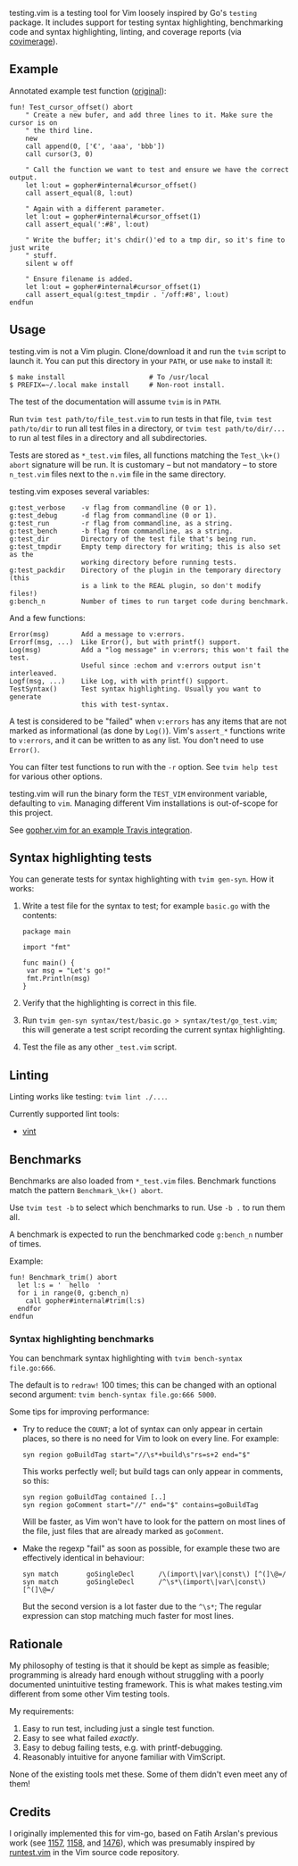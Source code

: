 testing.vim is a testing tool for Vim loosely inspired by Go's `testing`
package. It includes support for testing syntax highlighting, benchmarking code
and syntax highlighting, linting,  and coverage reports (via [covimerage][cov]).

Example
-------

Annotated example test function
([original](https://github.com/Carpetsmoker/gopher.vim/blob/acb9e38/autoload/gopher/internal_test.vim#L25-L39)):

```vim
fun! Test_cursor_offset() abort
	" Create a new bufer, and add three lines to it. Make sure the cursor is on
	" the third line.
	new
	call append(0, ['€', 'aaa', 'bbb'])
	call cursor(3, 0)

	" Call the function we want to test and ensure we have the correct output.
	let l:out = gopher#internal#cursor_offset()
	call assert_equal(8, l:out)

	" Again with a different parameter.
	let l:out = gopher#internal#cursor_offset(1)
	call assert_equal(':#8', l:out)

	" Write the buffer; it's chdir()'ed to a tmp dir, so it's fine to just write
	" stuff.
	silent w off

	" Ensure filename is added.
	let l:out = gopher#internal#cursor_offset(1)
	call assert_equal(g:test_tmpdir . '/off:#8', l:out)
endfun
```

Usage
-----

testing.vim is not a Vim plugin. Clone/download it and run the `tvim` script to
launch it. You can put this directory in your `PATH`, or use `make` to install
it:

	$ make install                     # To /usr/local
	$ PREFIX=~/.local make install     # Non-root install.

The test of the documentation will assume `tvim` is in `PATH`.

Run `tvim test path/to/file_test.vim` to run tests in that file, `tvim test
path/to/dir` to run all test files in a directory, or `tvim test
path/to/dir/...` to run al test files in a directory and all subdirectories.

Tests are stored as `*_test.vim` files, all functions matching the `Test_\k+()
abort` signature will be run.
It is customary – but not mandatory – to store `n_test.vim` files next to the
`n.vim` file in the same directory.

testing.vim exposes several variables:

	g:test_verbose    -v flag from commandline (0 or 1).
	g:test_debug      -d flag from commandline (0 or 1).
	g:test_run        -r flag from commandline, as a string.
	g:test_bench      -b flag from commandline, as a string.
	g:test_dir        Directory of the test file that's being run.
	g:test_tmpdir     Empty temp directory for writing; this is also set as the
	                  working directory before running tests.
	g:test_packdir    Directory of the plugin in the temporary directory (this
	                  is a link to the REAL plugin, so don't modify files!)
	g:bench_n         Number of times to run target code during benchmark.

And a few functions:

	Error(msg)        Add a message to v:errors.
	Errorf(msg, ...)  Like Error(), but with printf() support.
	Log(msg)          Add a "log message" in v:errors; this won't fail the test.
	                  Useful since :echom and v:errors output isn't interleaved.
	Logf(msg, ...)    Like Log, with with printf() support.
	TestSyntax()      Test syntax highlighting. Usually you want to generate
	                  this with test-syntax.

A test is considered to be "failed" when `v:errors` has any items that are not
marked as informational (as done by `Log()`). Vim's `assert_*` functions write
to `v:errors`, and it can be written to as any list. You don't need to use
`Error()`.

You can filter test functions to run with the `-r` option. See `tvim help test`
for various other options.

testing.vim will run the binary form the `TEST_VIM` environment variable,
defaulting to `vim`. Managing different Vim installations is out-of-scope for
this project.

See [gopher.vim for an example Travis integration](https://github.com/Carpetsmoker/gopher.vim/blob/master/.travis.yml).

Syntax highlighting tests
-------------------------

You can generate tests for syntax highlighting with `tvim gen-syn`. How it
works:

1. Write a test file for the syntax to test; for example `basic.go` with the
   contents:

       package main

       import "fmt"

       func main() {
       	var msg = "Let's go!"
       	fmt.Println(msg)
       }

2. Verify that the highlighting is correct in this file.

3. Run `tvim gen-syn syntax/test/basic.go > syntax/test/go_test.vim`; this will
   generate a test script recording the current syntax highlighting.

4. Test the file as any other `_test.vim` script.

Linting
-------

Linting works like testing: `tvim lint ./...`.

Currently supported lint tools:

- [vint](https://github.com/Kuniwak/vint)

Benchmarks
----------

Benchmarks are also loaded from `*_test.vim` files. Benchmark functions match
the pattern `Benchmark_\k+() abort`.

Use `tvim test -b` to select which benchmarks to run. Use `-b .` to run them
all.

A benchmark is expected to run the benchmarked code `g:bench_n` number of times.

Example:

```vim
fun! Benchmark_trim() abort
  let l:s = '  hello  '
  for i in range(0, g:bench_n)
    call gopher#internal#trim(l:s)
  endfor
endfun
```

### Syntax highlighting benchmarks

You can benchmark syntax highlighting with `tvim bench-syntax file.go:666`.

The default is to `redraw!` 100 times; this can be changed with an optional
second argument: `tvim bench-syntax file.go:666 5000`.

Some tips for improving performance:

- Try to reduce the `COUNT`; a lot of syntax can only appear in certain places,
  so there is no need for Vim to look on every line. For example:

      syn region goBuildTag start="//\s*+build\s"rs=s+2 end="$"

  This works perfectly well; but build tags can only appear in comments, so
  this:

      syn region goBuildTag contained [..]
	  syn region goComment start="//" end="$" contains=goBuildTag

  Will be faster, as Vim won't have to look for the pattern on most lines of the
  file, just files that are already marked as `goComment`.

- Make the regexp "fail" as soon as possible, for example these two are
  effectively identical in behaviour:

      syn match       goSingleDecl      /\(import\|var\|const\) [^(]\@=/
      syn match       goSingleDecl      /^\s*\(import\|var\|const\) [^(]\@=/

  But the second version is a lot faster due to the `^\s*`; The regular
  expression can stop matching much faster for most lines.

Rationale
---------

My philosophy of testing is that it should be kept as simple as feasible;
programming is already hard enough without struggling with a poorly documented
unintuitive testing framework. This is what makes testing.vim different from
some other Vim testing tools.

My requirements:

1. Easy to run test, including just a single test function.
2. Easy to see what failed *exactly*.
3. Easy to debug failing tests, e.g. with printf-debugging.
4. Reasonably intuitive for anyone familiar with VimScript.

None of the existing tools met these. Some of them didn't even meet any of them!

Credits
-------

I originally implemented this for vim-go, based on Fatih Arslan's previous work
(see [1157][1157], [1158][1158], and [1476][1476]), which was presumably
inspired by
[runtest.vim](https://github.com/vim/vim/blob/master/src/testdir/runtest.vim)
in the Vim source code repository.

[cov]: https://github.com/Vimjas/covimerage
[1157]: https://github.com/fatih/vim-go/pull/1157
[1158]: https://github.com/fatih/vim-go/pull/1158
[1476]: https://github.com/fatih/vim-go/pull/1476
